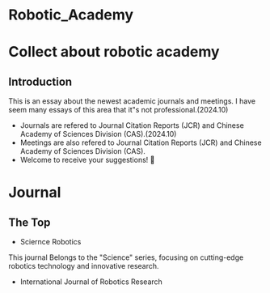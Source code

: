 # Robotic_Academy
# Collect about robotic academy 
## Introduction
This is an essay about the newest academic journals and meetings. I have seem many essays of this area that it"s not professional.(2024.10)
+  Journals are refered to Journal Citation Reports (JCR) and Chinese Academy of Sciences Division (CAS).(2024.10)
+  Meetings are also refered to Journal Citation Reports (JCR) and Chinese Academy of Sciences Division (CAS).
+  Welcome to receive your suggestions! :hear_no_evil: 

# Journal
## The Top
+  Sciernce Robotics
  
This journal Belongs to the "Science" series, focusing on cutting-edge robotics technology and innovative research.
  
+  International Journal of Robotics Research


